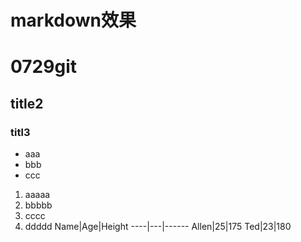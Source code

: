 # markdown效果
# 0729git
## title2
### titl3
- aaa
- bbb
- ccc
1. aaaaa
2. bbbbb
3. cccc
4. ddddd
Name|Age|Height
----|---|------
Allen|25|175
Ted|23|180
